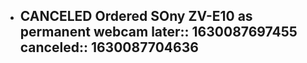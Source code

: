 - CANCELED Ordered SOny ZV-E10 as permanent webcam
  later:: 1630087697455
  canceled:: 1630087704636
	-